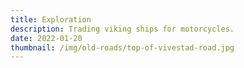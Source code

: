 ```yaml
---
title: Exploration
description: Trading viking ships for motorcycles.
date: 2022-01-20
thumbnail: /img/old-roads/top-of-vivestad-road.jpg
---
```


